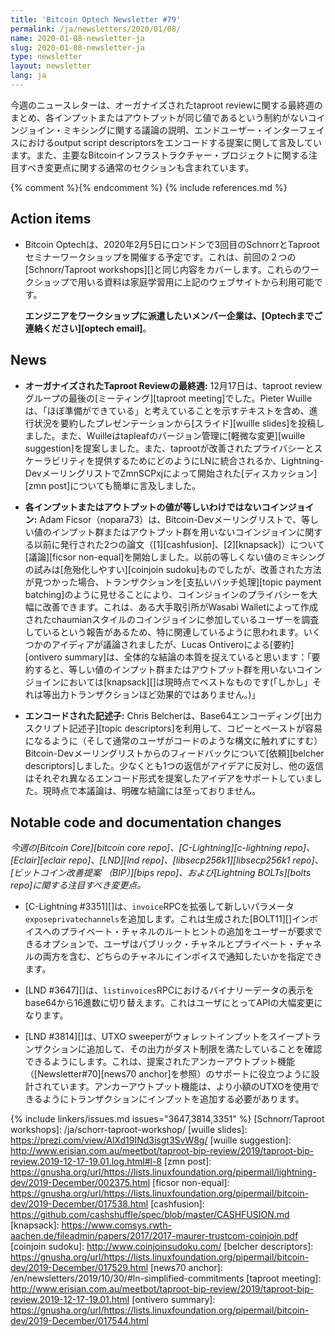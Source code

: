 ```yaml
---
title: 'Bitcoin Optech Newsletter #79'
permalink: /ja/newsletters/2020/01/08/
name: 2020-01-08-newsletter-ja
slug: 2020-01-08-newsletter-ja
type: newsletter
layout: newsletter
lang: ja
---
```

今週のニュースレターは、オーガナイズされたtaproot reviewに関する最終週のまとめ、各インプットまたはアウトプットが同じ値であるという制約がないコインジョイン・ミキシングに関する議論の説明、エンドユーザー・インターフェイスにおけるoutput script descriptorsをエンコードする提案に関して言及しています。また、主要なBitcoinインフラストラクチャー・プロジェクトに関する注目すべき変更点に関する通常のセクションも含まれています。

{% comment %}<!-- include references.md below the fold but above any Jekyll/Liquid variables-->{% endcomment %}
{% include references.md %}

## Action items

- Bitcoin Optechは、2020年2月5日にロンドンで3回目のSchnorrとTaprootセミナーワークショップを開催する予定です。これは、前回の２つの[Schnorr/Taproot workshops][]と同じ内容をカバーします。これらのワークショップで用いる資料は家庭学習用に上記のウェブサイトから利用可能です。

  **エンジニアをワークショップに派遣したいメンバー企業は、[Optechまでご連絡ください][optech email]**。

## News

- **オーガナイズされたTaproot Reviewの最終週:** 12月17日は、taproot reviewグループの最後の[ミーティング][taproot meeting]でした。Pieter Wuilleは、「ほぼ準備ができている」と考えていることを示すテキストを含め、進行状況を要約したプレゼンテーションから[スライド][wuille slides]を投稿しました。また、Wuilleはtapleafのバージョン管理に[軽微な変更][wuille suggestion]を提案しました。また、taprootが改善されたプライバシーとスケーラビリティを提供するためにどのようにLNに統合されるか、Lightning-DevメーリングリストでZmnSCPxjによって開始された[ディスカッション][zmn post]についても簡単に言及しました。

- **<!--coinjoins-without-equal-value-inputs-or-outputs-->各インプットまたはアウトプットの値が等しいわけではないコインジョイン:** Adam Ficsor（nopara73）は、Bitcoin-Devメーリングリストで、等しい値のインプット群またはアウトプット群を用いないコインジョインに関する以前に発行された2つの論文（[1][cashfusion]、[2][knapsack]）について[議論][ficsor non-equal]を開始しました。以前の等しくない値のミキシングの試みは[危殆化しやすい][coinjoin sudoku]ものでしたが、改善された方法が見つかった場合、トランザクションを[支払いバッチ処理][topic payment batching]のように見せることにより、コインジョインのプライバシーを大幅に改善できます。これは、ある大手取引所がWasabi Walletによって作成されたchaumianスタイルのコインジョインに参加しているユーザーを調査しているという報告があるため、特に関連しているように思われます。いくつかのアイディアが議論されましたが、Lucas Ontiveroによる[要約][ontivero summary]は、全体的な結論の本質を捉えていると思います：「要約すると、等しい値のインプット群またはアウトプット群を用いないコインジョインにおいては[knapsack][]は現時点でベストなものです(「しかし」それは等出力トランザクションほど効果的ではありません。)」

- **<!--encoded-descriptors-->エンコードされた記述子:** Chris Belcherは、Base64エンコーディング[出力スクリプト記述子][topic descriptors]を利用して、コピーとペーストが容易になるように（そして通常のユーザがコードのような構文に触れずにすむ）Bitcoin-Devメーリングリストからのフィードバックについて[依頼][belcher descriptors]しました。少なくとも1つの返信がアイデアに反対し、他の返信はそれぞれ異なるエンコード形式を提案したアイデアをサポートしていました。現時点で本議論は、明確な結論には至っておりません。

## Notable code and documentation changes

*今週の[Bitcoin Core][bitcoin core repo]、[C-Lightning][c-lightning repo]、[Eclair][eclair repo]、[LND][lnd repo]、[libsecp256k1][libsecp256k1 repo]、[ビットコイン改善提案
（BIP）][bips repo]、および[Lightning BOLTs][bolts repo]に関する注目すべき変更点。*

- [C-Lightning #3351][]は、`invoice`RPCを拡張して新しいパラメータ`exposeprivatechannels`を追加します。これは生成された[BOLT11][]インボイスへのプライベート・チャネルのルートヒントの追加をユーザーが要求できるオプションで、ユーザはパブリック・チャネルとプライベート・チャネルの両方を含む、どちらのチャネルにインボイスで通知したいかを指定できます。

- [LND #3647][]は、`listinvoices`RPCにおけるバイナリーデータの表示をbase64から16進数に切り替えます。これはユーザにとってAPIの大幅変更になります。

- [LND #3814][]は、UTXO sweeperがウォレットインプットをスイープトランザクションに追加して、その出力がダスト制限を満たしていることを確認できるようにします。これは、提案されたアンカーアウトプット機能（[Newsletter#70][news70 anchor]を参照）のサポートに役立つように設計されています。アンカーアウトプット機能は、より小額のUTXOを使用できるようにトランザクションにインプットを追加する必要があります。

{% include linkers/issues.md issues="3647,3814,3351" %}
[Schnorr/Taproot workshops]: /ja/schorr-taproot-workshop/
[wuille slides]: https://prezi.com/view/AlXd19INd3isgt3SvW8g/
[wuille suggestion]: http://www.erisian.com.au/meetbot/taproot-bip-review/2019/taproot-bip-review.2019-12-17-19.01.log.html#l-8
[zmn post]: https://gnusha.org/url/https://lists.linuxfoundation.org/pipermail/lightning-dev/2019-December/002375.html
[ficsor non-equal]: https://gnusha.org/url/https://lists.linuxfoundation.org/pipermail/bitcoin-dev/2019-December/017538.html
[cashfusion]: https://github.com/cashshuffle/spec/blob/master/CASHFUSION.md
[knapsack]: https://www.comsys.rwth-aachen.de/fileadmin/papers/2017/2017-maurer-trustcom-coinjoin.pdf
[coinjoin sudoku]: http://www.coinjoinsudoku.com/
[belcher descriptors]: https://gnusha.org/url/https://lists.linuxfoundation.org/pipermail/bitcoin-dev/2019-December/017529.html
[news70 anchor]: /en/newsletters/2019/10/30/#ln-simplified-commitments
[taproot meeting]: http://www.erisian.com.au/meetbot/taproot-bip-review/2019/taproot-bip-review.2019-12-17-19.01.html
[ontivero summary]: https://gnusha.org/url/https://lists.linuxfoundation.org/pipermail/bitcoin-dev/2019-December/017544.html
